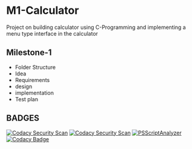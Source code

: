 # M1-Calculator
Project on building calculator using C-Programming and implementing a menu type interface in the calculator

## Milestone-1
* Folder Structure
* Idea
* Requirements
* design
* implementation
* Test plan
## BADGES
[![Codacy Security Scan](https://github.com/prabakaran-8bit/M1_ProjectGoal_util/actions/workflows/codacy.yml/badge.svg)](https://github.com/prabakaran-8bit/M1_ProjectGoal_util/actions/workflows/codacy.yml)
[![Codacy Security Scan](https://github.com/prabakaran-8bit/M1_ProjectGoal_util/actions/workflows/codacy.yml/badge.svg)](https://github.com/prabakaran-8bit/M1_ProjectGoal_util/actions/workflows/codacy.yml)
[![PSScriptAnalyzer](https://github.com/prabakaran-8bit/M1_ProjectGoal_util/actions/workflows/powershell.yml/badge.svg)](https://github.com/prabakaran-8bit/M1_ProjectGoal_util/actions/workflows/powershell.yml)
[![Codacy Badge](https://app.codacy.com/project/badge/Grade/7b88822c21f643acaf7ec742ad02f792)](https://www.codacy.com/gh/prabakaran-8bit/M1_ProjectGoal_util/dashboard?utm_source=github.com&amp;utm_medium=referral&amp;utm_content=prabakaran-8bit/M1_ProjectGoal_util&amp;utm_campaign=Badge_Grade)
